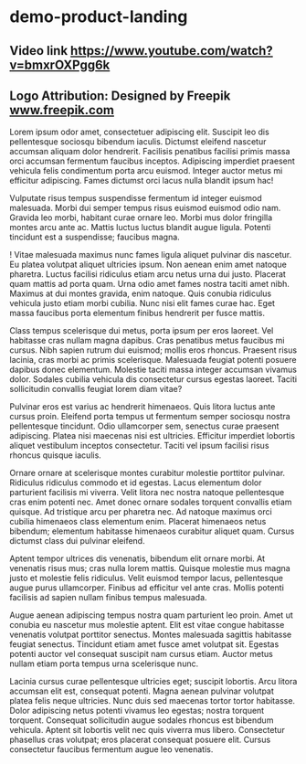 # demo-product-landing

## Video link https://www.youtube.com/watch?v=bmxrOXPgg6k
## Logo Attribution: Designed by Freepik www.freepik.com

Lorem ipsum odor amet, consectetuer adipiscing elit. Suscipit leo dis pellentesque sociosqu bibendum iaculis. Dictumst eleifend nascetur accumsan aliquam dolor hendrerit. Facilisis penatibus facilisi primis massa orci accumsan fermentum faucibus inceptos. Adipiscing imperdiet praesent vehicula felis condimentum porta arcu euismod. Integer auctor metus mi efficitur adipiscing. Fames dictumst orci lacus nulla blandit ipsum hac!

Vulputate risus tempus suspendisse fermentum id integer euismod malesuada. Morbi dui semper tempus risus euismod euismod odio nam. Gravida leo morbi, habitant curae ornare leo. Morbi mus dolor fringilla montes arcu ante ac. Mattis luctus luctus blandit augue ligula. Potenti tincidunt est a suspendisse; faucibus magna.

! Vitae malesuada maximus nunc fames ligula aliquet pulvinar dis nascetur. Eu platea volutpat aliquet ultricies ipsum. Non aenean enim amet natoque pharetra. Luctus facilisi ridiculus etiam arcu netus urna dui justo. Placerat quam mattis ad porta quam. Urna odio amet fames nostra taciti amet nibh. Maximus at dui montes gravida, enim natoque. Quis conubia ridiculus vehicula justo etiam morbi cubilia. Nunc nisi elit fames curae hac. Eget massa faucibus porta elementum finibus hendrerit per fusce mattis.

Class tempus scelerisque dui metus, porta ipsum per eros laoreet. Vel habitasse cras nullam magna dapibus. Cras penatibus metus faucibus mi cursus. Nibh sapien rutrum dui euismod; mollis eros rhoncus. Praesent risus lacinia, cras morbi ac primis scelerisque. Malesuada feugiat potenti posuere dapibus donec elementum. Molestie taciti massa integer accumsan vivamus dolor. Sodales cubilia vehicula dis consectetur cursus egestas laoreet. Taciti sollicitudin convallis feugiat lorem diam vitae?

Pulvinar eros est varius ac hendrerit himenaeos. Quis litora luctus ante cursus proin. Eleifend porta tempus ut fermentum semper sociosqu nostra pellentesque tincidunt. Odio ullamcorper sem, senectus curae praesent adipiscing. Platea nisi maecenas nisi est ultricies. Efficitur imperdiet lobortis aliquet vestibulum inceptos consectetur. Taciti vel ipsum facilisi risus rhoncus quisque iaculis.

Ornare ornare at scelerisque montes curabitur molestie porttitor pulvinar. Ridiculus ridiculus commodo et id egestas. Lacus elementum dolor parturient facilisis mi viverra. Velit litora nec nostra natoque pellentesque cras enim potenti nec. Amet donec ornare sodales torquent convallis etiam quisque. Ad tristique arcu per pharetra nec. Ad natoque maximus orci cubilia himenaeos class elementum enim. Placerat himenaeos netus bibendum; elementum habitasse himenaeos curabitur aliquet quam. Cursus dictumst class dui pulvinar eleifend.

Aptent tempor ultrices dis venenatis, bibendum elit ornare morbi. At venenatis risus mus; cras nulla lorem mattis. Quisque molestie mus magna justo et molestie felis ridiculus. Velit euismod tempor lacus, pellentesque augue purus ullamcorper. Finibus ad efficitur vel ante cras. Mollis potenti facilisis ad sapien nullam finibus tempus malesuada.

Augue aenean adipiscing tempus nostra quam parturient leo proin. Amet ut conubia eu nascetur mus molestie aptent. Elit est vitae congue habitasse venenatis volutpat porttitor senectus. Montes malesuada sagittis habitasse feugiat senectus. Tincidunt etiam amet fusce amet volutpat sit. Egestas potenti auctor vel consequat suscipit nam cursus etiam. Auctor metus nullam etiam porta tempus urna scelerisque nunc.

Lacinia cursus curae pellentesque ultricies eget; suscipit lobortis. Arcu litora accumsan elit est, consequat potenti. Magna aenean pulvinar volutpat platea felis neque ultricies. Nunc duis sed maecenas tortor tortor habitasse. Dolor adipiscing netus potenti vivamus leo egestas; nostra torquent torquent. Consequat sollicitudin augue sodales rhoncus est bibendum vehicula. Aptent sit lobortis velit nec quis viverra mus libero. Consectetur phasellus cras volutpat; eros placerat consequat posuere elit. Cursus consectetur faucibus fermentum augue leo venenatis.